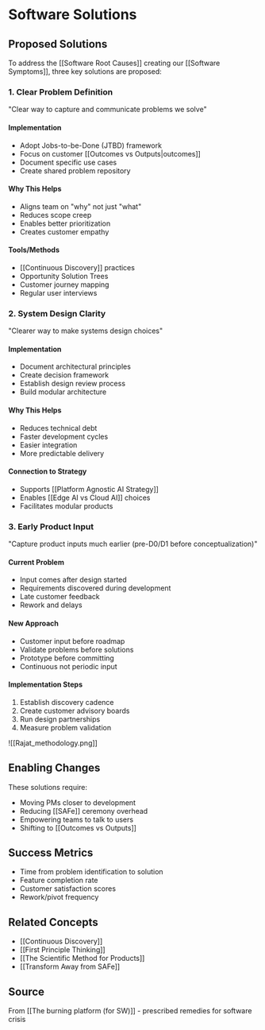 # Software Solutions

## Proposed Solutions

To address the [[Software Root Causes]] creating our [[Software Symptoms]], three key solutions are proposed:

### 1. Clear Problem Definition

"Clear way to capture and communicate problems we solve"

#### Implementation
- Adopt Jobs-to-be-Done (JTBD) framework
- Focus on customer [[Outcomes vs Outputs|outcomes]]
- Document specific use cases
- Create shared problem repository

#### Why This Helps
- Aligns team on "why" not just "what"
- Reduces scope creep
- Enables better prioritization
- Creates customer empathy

#### Tools/Methods
- [[Continuous Discovery]] practices
- Opportunity Solution Trees
- Customer journey mapping
- Regular user interviews

### 2. System Design Clarity

"Clearer way to make systems design choices"

#### Implementation
- Document architectural principles
- Create decision framework
- Establish design review process
- Build modular architecture

#### Why This Helps
- Reduces technical debt
- Faster development cycles
- Easier integration
- More predictable delivery

#### Connection to Strategy
- Supports [[Platform Agnostic AI Strategy]]
- Enables [[Edge AI vs Cloud AI]] choices
- Facilitates modular products

### 3. Early Product Input

"Capture product inputs much earlier (pre-D0/D1 before conceptualization)"

#### Current Problem
- Input comes after design started
- Requirements discovered during development
- Late customer feedback
- Rework and delays

#### New Approach
- Customer input before roadmap
- Validate problems before solutions
- Prototype before committing
- Continuous not periodic input

#### Implementation Steps
1. Establish discovery cadence
2. Create customer advisory boards
3. Run design partnerships
4. Measure problem validation

![[Rajat_methodology.png]]
## Enabling Changes

These solutions require:
- Moving PMs closer to development
- Reducing [[SAFe]] ceremony overhead
- Empowering teams to talk to users
- Shifting to [[Outcomes vs Outputs]]

## Success Metrics

- Time from problem identification to solution
- Feature completion rate
- Customer satisfaction scores
- Rework/pivot frequency

## Related Concepts
- [[Continuous Discovery]]
- [[First Principle Thinking]]
- [[The Scientific Method for Products]]
- [[Transform Away from SAFe]]

## Source
From [[The burning platform (for SW)]] - prescribed remedies for software crisis